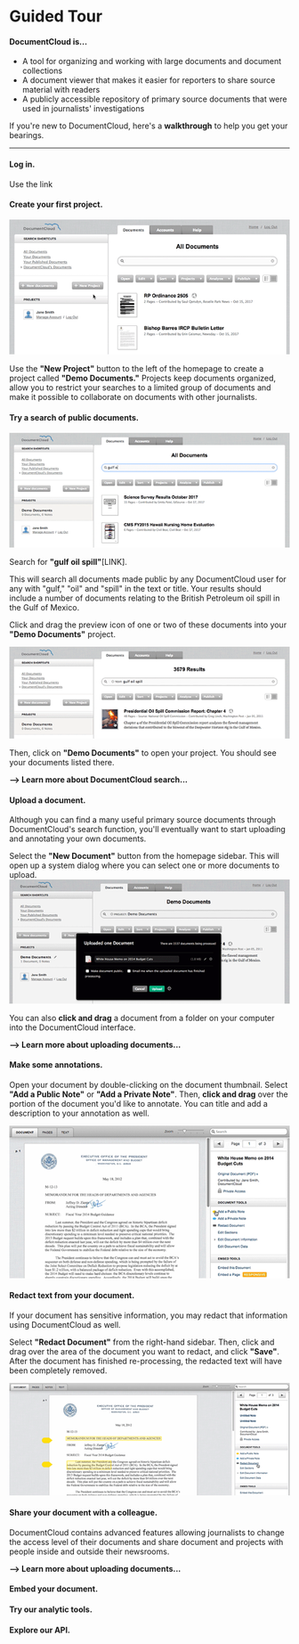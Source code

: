 # Guided Tour

#### DocumentCloud is...
* A tool for organizing and working with large documents and document collections
* A document viewer that makes it easier for reporters to share source material with readers
* A publicly accessible repository of primary source documents that were used in journalists' investigations

If you're new to DocumentCloud, here's a **walkthrough** to help you get your bearings.
***

#### Log in.

Use the link

#### Create your first project.

![alt text](../images/guide/guide1.gif)


Use the **"New Project"** button to the left of the homepage to create a project called **"Demo Documents."** Projects keep documents organized, allow you to restrict your searches to a limited group of documents and make it possible to collaborate on documents with other journalists.

#### Try a search of public documents.
![alt text](../images/guide/guide2.gif)

Search for **"gulf oil spill"**[LINK].

This will search all documents made public by any DocumentCloud user for any with "gulf," "oil" and "spill" in the text or title. Your results should include a number of documents relating to the British Petroleum oil spill in the Gulf of Mexico. 

Click and drag the preview icon of one or two of these documents into your **"Demo Documents"** project. 

![alt text](../images/guide/guide3.gif)

Then, click on **"Demo Documents"** to open your project. You should see your documents listed there.

**—> Learn more about DocumentCloud search...**


#### Upload a document.

Although you can find a many useful primary source documents through DocumentCloud's search function, you'll eventually want to start uploading and annotating your own documents.

Select the **"New Document"** button from the homepage sidebar. This will open up a system dialog where you can select one or more documents to upload.
    ![alt text](../images/guide/guide4.gif)

You can also **click and drag** a document from a folder on your computer into the DocumentCloud interface.

**—> Learn more about uploading documents...**


#### Make some annotations.

Open your document by double-clicking on the document thumbnail. Select **"Add a Public Note"** or **"Add a Private Note"**. Then, **click and drag** over the portion of the document you'd like to annotate. You can title and add a description to your annotation as well.

![alt text](../images/guide/guide5.gif)


#### Redact text from your document.

If your document has sensitive information, you may redact that information using DocumentCloud as well.

Select **"Redact Document"** from the right-hand sidebar. Then, click and drag over the area of the document you want to redact, and click **"Save"**. After the document has finished re-processing, the redacted text will have been completely removed.

![alt text](../images/guide/guide6.gif)



#### Share your document with a colleague.

DocumentCloud contains advanced features allowing journalists to change the access level of their documents and share document and projects with people inside and outside their newsrooms.

**—> Learn more about uploading documents...**


#### Embed your document.
#### Try our analytic tools.
#### Explore our API.


